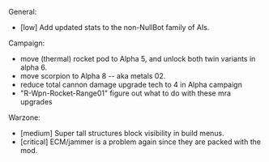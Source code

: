 
General:
- [low] Add updated stats to the non-NullBot family of AIs.

Campaign:
- move (thermal) rocket pod to Alpha 5, and unlock both twin variants in alpha 6.
- move scorpion to Alpha 8 -- aka metals 02.
- reduce total cannon damage upgrade tech to 4 in Alpha campaign
- "R-Wpn-Rocket-Range01" figure out what to do with these mra upgrades

Warzone:
- [medium] Super tall structures block visibility in build menus.
- [critical] ECM/jammer is a problem again since they are packed with the mod.
